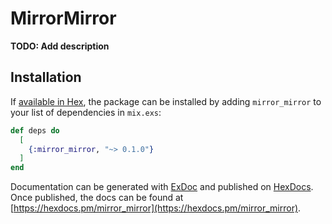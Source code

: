 # MirrorMirror

**TODO: Add description**

## Installation

If [available in Hex](https://hex.pm/docs/publish), the package can be installed
by adding `mirror_mirror` to your list of dependencies in `mix.exs`:

```elixir
def deps do
  [
    {:mirror_mirror, "~> 0.1.0"}
  ]
end
```

Documentation can be generated with [ExDoc](https://github.com/elixir-lang/ex_doc)
and published on [HexDocs](https://hexdocs.pm). Once published, the docs can
be found at [https://hexdocs.pm/mirror_mirror](https://hexdocs.pm/mirror_mirror).

